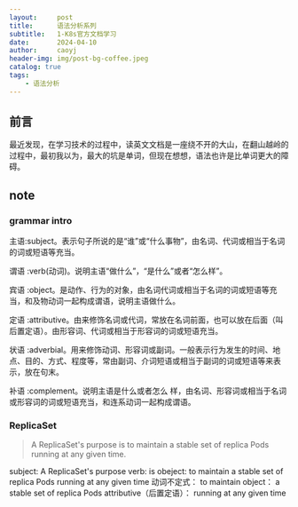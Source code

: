 ```yaml
---
layout:     post
title:      语法分析系列
subtitle:   1-K8s官方文档学习
date:       2024-04-10
author:     caoyj
header-img: img/post-bg-coffee.jpeg
catalog: true
tags:
    - 语法分析
---
```


## 前言

最近发现，在学习技术的过程中，读英文文档是一座绕不开的大山，在翻山越岭的过程中，最初我以为，最大的坑是单词，但现在想想，语法也许是比单词更大的障碍。

## note

### grammar intro

主语:subject。表示句子所说的是“谁”或“什么事物”，由名词、代词或相当于名词的词或短语等充当。

谓语 :verb(动词)。说明主语“做什么”，“是什么”或者“怎么样”。

宾语 :object。是动作、行为的对象，由名词代词或相当于名词的词或短语等充当，和及物动词一起构成谓语，说明主语做什么。

定语 :attributive。由来修饰名词或代词，常放在名词前面，也可以放在后面（叫后置定语）。由形容词、代词或相当于形容词的词或短语充当。

状语 :adverbial。用来修饰动词、形容词或副词。一般表示行为发生的时间、地点、目的、方式、程度等，常由副词、介词短语或相当于副词的词或短语等来表示，放在句末。

补语 :complement。说明主语是什么或者怎么   样，由名词、形容词或相当于名词或形容词的词或短语充当，和连系动词一起构成谓语。

### ReplicaSet

>A ReplicaSet's purpose is to maintain a stable set of replica Pods running at any given time.

subject:
   A ReplicaSet's purpose
verb:
   is
obeject:
    to maintain a stable set of replica Pods running at any given time
    动词不定式：
        to maintain
    object：
        a stable set of replica Pods
    attributive（后置定语）：
        running at any given time


    







